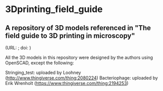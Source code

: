 # 3Dprinting_field_guide
## A repository of 3D models referenced in "The field guide to 3D printing in microscopy" 
(URL: ; doi: )


All the 3D models in this repository were designed by the authors using OpenSCAD, except the following:

Stringing_test: uploaded by Loohney (http://www.thingiverse.com/thing:2080224)
Bacteriophage: uploaded by Erik Wrenholt (https://www.thingiverse.com/thing:2194253)
